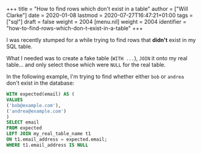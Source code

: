 +++
title = "How to find rows which don't exist in a table"
author = ["Will Clarke"]
date = 2020-01-08
lastmod = 2020-07-27T16:47:21+01:00
tags = ["sql"]
draft = false
weight = 2004
[menu.nil]
  weight = 2004
  identifier = "how-to-find-rows-which-don-t-exist-in-a-table"
+++

I was recently stumped for a while trying to find rows that **didn't** exist in my SQL table.

What I needed was to create a fake table (`WITH ...`), `JOIN` it onto my real table... and only select those which were `NULL` for the real table.

In the following example, I'm trying to find whether either `bob` or `andrea` don't exist in the database:

```sql
WITH expected(email) AS (
VALUES
('bob@example.com'),
('andrea@example.com')
)
SELECT email
FROM expected
LEFT JOIN my_real_table_name t1
ON t1.email_address = expected.email;
WHERE t1.email_address IS NULL
```

